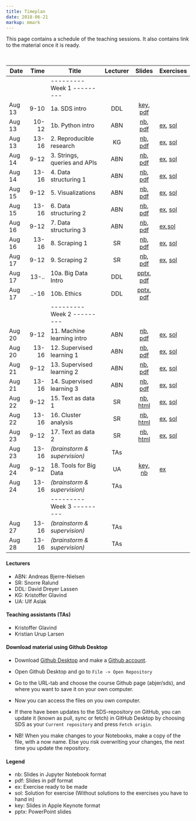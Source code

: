```yaml
---
title: Timeplan
date: 2018-06-21
markup: mmark
---
```


This page contains a schedule of the teaching sessions. It also contains link to the material once it is ready.

<br />

Date  | Time  | Title | Lecturer | Slides |  Exercises
------|------:|-------|:--------:|:------:|------
      |       | ---------   Week 1  --------- | | |
Aug 13|  9-10 | 1a. SDS intro  | DDL | [key](https://github.com/abjer/sds/blob/master/material/session_1/lecture_1a.key), [pdf](https://github.com/abjer/sds/blob/master/material/session_1/lecture_1a.pdf) |
Aug 13| 10-12 | 1b. Python intro  | ABN | [nb](https://github.com/abjer/sds/blob/master/material/session_1/lecture_1b.ipynb), [pdf](https://github.com/abjer/sds/blob/master/material/session_1/lecture_1b.pdf)|[ex](https://github.com/abjer/sds/blob/master/material/session_1/exercise_1.ipynb), [sol](https://github.com/abjer/sds/blob/master/material/session_1/exercise_1_sol.ipynb)
Aug 13| 13-16 | 2. Reproducible research | KG | [nb](https://github.com/abjer/sds/blob/master/material/session_2/lecture_2.ipynb), [pdf](https://github.com/abjer/sds/blob/master/material/session_2/lecture_2.pdf)|[ex](https://github.com/abjer/sds/blob/master/material/session_2/exercise_2.ipynb), [sol](https://github.com/abjer/sds/blob/master/material/session_2/exercise_2_sol.ipynb)
Aug 14|  9-12 | 3. Strings, queries and APIs | ABN| [nb](https://github.com/abjer/sds/blob/master/material/session_3/lecture_3.ipynb), [pdf](https://github.com/abjer/sds/blob/master/material/session_3/lecture_3.pdf)|[ex](https://github.com/abjer/sds/blob/master/material/session_3/exercise_3.ipynb), [sol](https://github.com/abjer/sds/blob/master/material/session_3/exercise_3_sol.ipynb)
Aug 14| 13-16 | 4. Data structuring 1 | ABN | [nb](https://github.com/abjer/sds/blob/master/material/session_4/lecture_4.ipynb), [pdf](https://github.com/abjer/sds/blob/master/material/session_4/lecture_4.pdf)|[ex](https://github.com/abjer/sds/blob/master/material/session_4/exercise_4.ipynb), [sol](https://github.com/abjer/sds/blob/master/material/session_4/exercise_4_sol.ipynb)
Aug 15|  9-12 | 5. Visualizations | ABN | [nb](https://github.com/abjer/sds/blob/master/material/session_5/lecture_5.ipynb), [pdf](https://github.com/abjer/sds/blob/master/material/session_5/lecture_5.pdf) | [ex](https://github.com/abjer/sds/blob/master/material/session_5/exercise_5.ipynb), [sol](https://github.com/abjer/sds/blob/master/material/session_5/exercise_5_sol.ipynb)
Aug 15| 13-16 | 6. Data structuring 2 | ABN |[nb](https://github.com/abjer/sds/blob/master/material/session_6/lecture_6.ipynb), [pdf](https://github.com/abjer/sds/blob/master/material/session_6/lecture_6.pdf) | [ex](https://github.com/abjer/sds/blob/master/material/session_6/exercise_6.ipynb), [sol](https://github.com/abjer/sds/blob/master/material/session_6/exercise_6_sol.ipynb)
Aug 16|  9-12 | 7. Data structuring 3 | ABN|[nb](https://github.com/abjer/sds/blob/master/material/session_7/lecture_7.ipynb), [pdf](https://github.com/abjer/sds/blob/master/material/session_7/lecture_7.pdf) | [ex](https://github.com/abjer/sds/blob/master/material/session_7/exercise_7.ipynb),[sol](https://github.com/abjer/sds/blob/master/material/session_7/exercise_7_sol.ipynb)
Aug 16| 13-16 | 8. Scraping 1 | SR |[nb](https://github.com/abjer/sds/blob/master/material/session_8/lecture_8.ipynb), [pdf](https://github.com/abjer/sds/blob/master/material/session_8/lecture_8.pdf) | [ex](https://github.com/abjer/sds/blob/master/material/session_8/exercise_8.ipynb), [sol](https://github.com/abjer/sds/blob/master/material/session_8/exercise_8_sol.ipynb)
Aug 17|  9-12 | 9. Scraping 2 | SR | [nb](https://github.com/abjer/sds/blob/master/material/session_9/lecture_9.ipynb), [pdf](https://github.com/abjer/sds/blob/master/material/session_9/lecture_9.pdf)| [ex](https://github.com/abjer/sds/blob/master/material/session_9/exercise_9.ipynb), [sol](https://github.com/abjer/sds/blob/master/material/session_9/exercise_9_sol.ipynb)
Aug 17| 13-.. | 10a. Big Data Intro | DDL | [pptx](https://github.com/abjer/sds/blob/master/material/session_10/lecture_10a.pptx), [pdf](https://github.com/abjer/sds/blob/master/material/session_10/lecture_10a.pdf) |
Aug 17| ..-16 | 10b. Ethics | DDL | [pptx](https://github.com/abjer/sds/blob/master/material/session_10/lecture_10b.pptx), [pdf](https://github.com/abjer/sds/blob/master/material/session_10/lecture_10b.pdf) |
      |       | ---------   Week 2  --------- | | |
Aug 20|  9-12 | 11. Machine learning intro | ABN | [nb](https://github.com/abjer/sds/blob/master/material/session_11/lecture_11.ipynb), [pdf](https://github.com/abjer/sds/blob/master/material/session_11/lecture_11.pdf)| [ex](https://github.com/abjer/sds/blob/master/material/session_11/exercise_11.ipynb), [sol](https://github.com/abjer/sds/blob/master/material/session_11/exercise_11_sol.ipynb)
Aug 20| 13-16 | 12. Supervised learning 1 | ABN |  [nb](https://github.com/abjer/sds/blob/master/material/session_12/lecture_12.ipynb), [pdf](https://github.com/abjer/sds/blob/master/material/session_12/lecture_12.pdf)| [ex](https://github.com/abjer/sds/blob/master/material/session_12/exercise_12.ipynb), [sol](https://github.com/abjer/sds/blob/master/material/session_12/exercise_12_sol.ipynb)
Aug 21|  9-12 | 13. Supervised learning 2 | ABN | [nb](https://github.com/abjer/sds/blob/master/material/session_13/lecture_13.ipynb), [pdf](https://github.com/abjer/sds/blob/master/material/session_13/lecture_13.pdf)| [ex](https://github.com/abjer/sds/blob/master/material/session_13/exercise_13.ipynb), [sol](https://github.com/abjer/sds/blob/master/material/session_13/exercise_13_sol.ipynb)
Aug 21| 13-16 | 14. Supervised learning 3 | ABN |[nb](https://github.com/abjer/sds/blob/master/material/session_14/lecture_14.ipynb), [pdf](https://github.com/abjer/sds/blob/master/material/session_14/lecture_14.pdf) | [ex](https://github.com/abjer/sds/blob/master/material/session_14/exercise_14.ipynb), [sol](https://github.com/abjer/sds/blob/master/material/session_14/exercise_14_sol.ipynb)
Aug 22|  9-12 | 15. Text as data 1 | SR |[nb](https://github.com/abjer/sds/blob/master/material/session_15/lecture_15.ipynb), [html](https://github.com/abjer/sds/blob/master/material/session_15/lecture_15.slides.html) | [ex](https://github.com/abjer/sds/blob/master/material/session_15/exercise_15.ipynb), [sol](https://github.com/abjer/sds/blob/master/material/session_15/exercise_15_sol.ipynb)
Aug 22| 13-16 | 16. Cluster analysis | SR |[nb](https://github.com/abjer/sds/blob/master/material/session_16/lecture_16.ipynb), [html](https://github.com/abjer/sds/blob/master/material/session_16/lecture_16.slides.html) |[ex](https://github.com/abjer/sds/blob/master/material/session_16/exercise_16.ipynb), [sol](https://github.com/abjer/sds/blob/master/material/session_16/exercise_16_sol.ipynb)
Aug 23|  9-12 | 17. Text as data 2 | SR | [nb](https://github.com/abjer/sds/blob/master/material/session_17/lecture_17.ipynb), [html](https://github.com/abjer/sds/blob/master/material/session_17/lecture_17.slides.html)| [ex](https://github.com/abjer/sds/blob/master/material/session_17/exercise_17.ipynb), [sol](https://github.com/abjer/sds/blob/master/material/session_17/exercise_17_sol.ipynb)
Aug 23| 13-16 |  *(brainstorm & supervision)* | TAs | |
Aug 24|  9-12 | 18. Tools for Big Data | UA | [key](https://github.com/abjer/sds/blob/master/material/session_18/slides_session19.key), [nb](https://github.com/abjer/sds/blob/master/material/session_18/slides_session19.pdf)  | [ex](https://github.com/abjer/sds/blob/master/material/session_18/exercises_week8.ipynb)
Aug 24| 13-16 |  *(brainstorm & supervision)* | TAs | |
      |       | ---------   Week 3  --------- | | |
Aug 27| 13-16 |  *(brainstorm & supervision)* | TAs | |
Aug 28| 13-16 |  *(brainstorm & supervision)* | TAs | |   

#### Lecturers
- ABN: Andreas Bjerre-Nielsen
- SR: Snorre Ralund
- DDL: David Dreyer Lassen
- KG: Kristoffer Glavind
- UA: Ulf Aslak

#### Teaching assistants (TAs)
- Kristoffer Glavind
- Kristian Urup Larsen

#### Download material using Github Desktop
- Download [Github Desktop](https://desktop.github.com/) and make a [Github account](https://github.com/).

- Open Github Desktop and go to `File -> Open Repository`

- Go to the URL-tab and choose the course Github page (abjer/sds), and where you want to save it on your own computer.

- Now you can access the files on you own computer.

- If there have been updates to the SDS-repository on GitHub, you can update it (known as pull, sync or fetch) in GitHub Desktop by choosing SDS as your `Current repository` and press `Fetch origin`.

- NB! When you make changes to your Notebooks, make a copy of the file, with a now name. Else you risk overwriting your changes, the next time you update the repository.

#### Legend
- nb: Slides in Jupyter Notebook format
- pdf: Slides in pdf format
- ex: Exercise ready to be made
- sol: Solution for exercise (Without solutions to the exercises you have to hand in)
- key: Slides in Apple Keynote format
- pptx: PowerPoint slides
